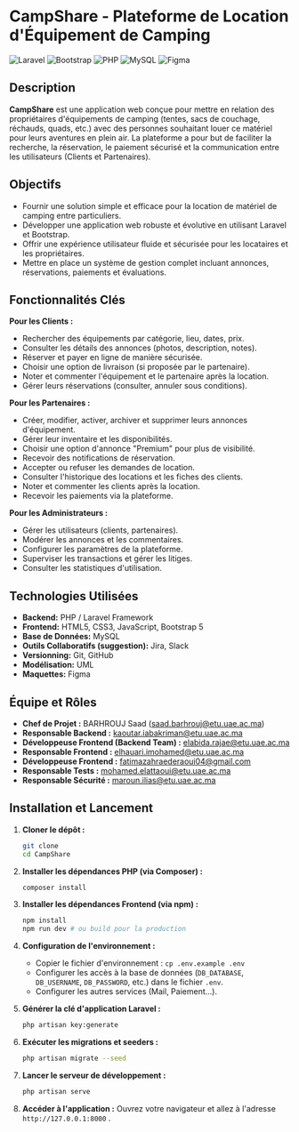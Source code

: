 # CampShare - Plateforme de Location d'Équipement de Camping

![Laravel](https://img.shields.io/badge/Laravel-FF2D20?style=for-the-badge&logo=laravel&logoColor=white)
![Bootstrap](https://img.shields.io/badge/Bootstrap-563D7C?style=for-the-badge&logo=bootstrap&logoColor=white)
![PHP](https://img.shields.io/badge/PHP-777BB4?style=for-the-badge&logo=php&logoColor=white)
![MySQL](https://img.shields.io/badge/MySQL-005C84?style=for-the-badge&logo=mysql&logoColor=white)
![Figma](https://img.shields.io/badge/Figma-F24E1E?style=for-the-badge&logo=figma&logoColor=white)
<!-- Ajoutez d'autres badges si pertinent (ex: license, build status) -->

## Description

**CampShare** est une application web conçue pour mettre en relation des propriétaires d'équipements de camping (tentes, sacs de couchage, réchauds, quads, etc.) avec des personnes souhaitant louer ce matériel pour leurs aventures en plein air. La plateforme a pour but de faciliter la recherche, la réservation, le paiement sécurisé et la communication entre les utilisateurs (Clients et Partenaires).

## Objectifs

*   Fournir une solution simple et efficace pour la location de matériel de camping entre particuliers.
*   Développer une application web robuste et évolutive en utilisant Laravel et Bootstrap.
*   Offrir une expérience utilisateur fluide et sécurisée pour les locataires et les propriétaires.
*   Mettre en place un système de gestion complet incluant annonces, réservations, paiements et évaluations.

## Fonctionnalités Clés

**Pour les Clients :**
*   Rechercher des équipements par catégorie, lieu, dates, prix.
*   Consulter les détails des annonces (photos, description, notes).
*   Réserver et payer en ligne de manière sécurisée.
*   Choisir une option de livraison (si proposée par le partenaire).
*   Noter et commenter l'équipement et le partenaire après la location.
*   Gérer leurs réservations (consulter, annuler sous conditions).

**Pour les Partenaires :**
*   Créer, modifier, activer, archiver et supprimer leurs annonces d'équipement.
*   Gérer leur inventaire et les disponibilités.
*   Choisir une option d'annonce "Premium" pour plus de visibilité.
*   Recevoir des notifications de réservation.
*   Accepter ou refuser les demandes de location.
*   Consulter l'historique des locations et les fiches des clients.
*   Noter et commenter les clients après la location.
*   Recevoir les paiements via la plateforme.

**Pour les Administrateurs :**
*   Gérer les utilisateurs (clients, partenaires).
*   Modérer les annonces et les commentaires.
*   Configurer les paramètres de la plateforme.
*   Superviser les transactions et gérer les litiges.
*   Consulter les statistiques d'utilisation.

## Technologies Utilisées

*   **Backend:** PHP / Laravel Framework
*   **Frontend:** HTML5, CSS3, JavaScript, Bootstrap 5
*   **Base de Données:** MySQL
*   **Outils Collaboratifs (suggestion):** Jira, Slack
*   **Versionning:** Git, GitHub
*   **Modélisation:** UML
*   **Maquettes:** Figma

## Équipe et Rôles

*   **Chef de Projet :** BARHROUJ Saad (saad.barhrouj@etu.uae.ac.ma)
*   **Responsable Backend :** kaoutar.iabakriman@etu.uae.ac.ma
*   **Développeuse Frontend (Backend Team) :** elabida.rajae@etu.uae.ac.ma
*   **Responsable Frontend :** elhauari.imohamed@etu.uae.ac.ma
*   **Développeuse Frontend :** fatimazahraederaoui04@gmail.com
*   **Responsable Tests :** mohamed.elattaoui@etu.uae.ac.ma
*   **Responsable Sécurité :** maroun.ilias@etu.uae.ac.ma

## Installation et Lancement

1.  **Cloner le dépôt :**
    ```bash
    git clone 
    cd CampShare
    ```

2.  **Installer les dépendances PHP (via Composer) :**
    ```bash
    composer install
    ```

3.  **Installer les dépendances Frontend (via npm) :**
    ```bash
    npm install
    npm run dev # ou build pour la production
    ```

4.  **Configuration de l'environnement :**
    *   Copier le fichier d'environnement : `cp .env.example .env`
    *   Configurer les accès à la base de données (`DB_DATABASE`, `DB_USERNAME`, `DB_PASSWORD`, etc.) dans le fichier `.env`.
    *   Configurer les autres services (Mail, Paiement...).

5.  **Générer la clé d'application Laravel :**
    ```bash
    php artisan key:generate
    ```

6.  **Exécuter les migrations et seeders  :**
    ```bash
    php artisan migrate --seed
    ```

7.  **Lancer le serveur de développement :**
    ```bash
    php artisan serve
    ```

8.  **Accéder à l'application :** Ouvrez votre navigateur et allez à l'adresse `http://127.0.0.1:8000` .
